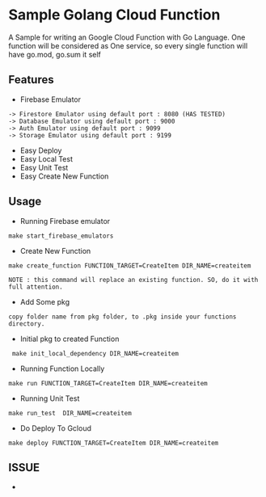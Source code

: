 
# Sample Golang Cloud Function



A Sample for writing an Google Cloud Function with Go Language.
One function will be considered as One service, so every single function will have go.mod, go.sum it self

## Features

- Firebase Emulator
```
-> Firestore Emulator using default port : 8080 (HAS TESTED)
-> Database Emulator using default port : 9000
-> Auth Emulator using default port : 9099
-> Storage Emulator using default port : 9199

```
- Easy Deploy
- Easy Local Test
- Easy Unit Test
- Easy Create New Function

## Usage

- Running Firebase emulator
```
make start_firebase_emulators

```

- Create New Function

```
make create_function FUNCTION_TARGET=CreateItem DIR_NAME=createitem

NOTE : this command will replace an existing function. SO, do it with full attention.
```

- Add Some pkg

```
copy folder name from pkg folder, to .pkg inside your functions directory.

```

- Initial pkg to created Function

```
 make init_local_dependency DIR_NAME=createitem
```

- Running Function Locally

```
make run FUNCTION_TARGET=CreateItem DIR_NAME=createitem

```

- Running Unit Test
```
make run_test  DIR_NAME=createitem

```

- Do Deploy To Gcloud
```
make deploy FUNCTION_TARGET=CreateItem DIR_NAME=createitem

```

## ISSUE

-

